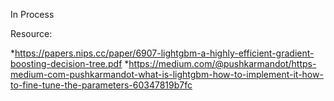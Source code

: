 In Process

Resource:

  *https://papers.nips.cc/paper/6907-lightgbm-a-highly-efficient-gradient-boosting-decision-tree.pdf
  *https://medium.com/@pushkarmandot/https-medium-com-pushkarmandot-what-is-lightgbm-how-to-implement-it-how-to-fine-tune-the-parameters-60347819b7fc
